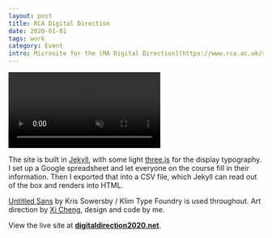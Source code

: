 ```yaml
---
layout: post
title: RCA Digital Direction
date: 2020-01-01
tags: work
category: Event
intro: Microsite for the [MA Digital Direction](https://www.rca.ac.uk/schools/school-of-communication/digital-direction/) 2020 graduate show at the Royal College of Art, London
---
```


<video class='full' autoplay loop muted src='/assets/digital-direction-walkthrough.mp4'></video>

The site is built in [Jekyll](https://jekyllrb.com/), with some light [three.js](https://threejs.org/) for the display typography. I set up a Google spreadsheet and let everyone on the course fill in their information. Then I exported that into a CSV file, which Jekyll can read out of the box and renders into HTML.

[Untitled Sans](https://klim.co.nz/retail-fonts/untitled-sans/) by Kris Sowersby / Klim Type Foundry is used throughout. Art direction by [Xi Cheng](https://chenachenc.com/), design and code by me.

View the live site at **[digitaldirection2020.net](http://digitaldirection2020.net/)**.